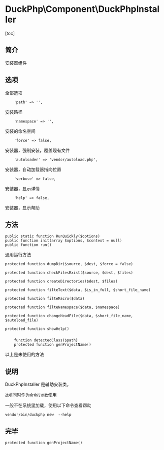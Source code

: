 # DuckPhp\Component\DuckPhpInstaller
[toc]
## 简介

安装器组件

## 选项
全部选项

        'path' => '',
安装路径

        'namespace' => '',
安装的命名空间

        'force' => false,
安装器，强制安装，覆盖现有文件

        'autoloader' => 'vendor/autoload.php',
安装器，自动加载器指向位置

        'verbose' => false,
安装器，显示详情

        'help' => false,
安装器，显示帮助
##  方法

    public static function RunQuickly($options)
    public function init(array $options, $context = null)
    public function run()
通用运行方法

    protected function dumpDir($source, $dest, $force = false)
    
    protected function checkFilesExist($source, $dest, $files)
    
    protected function createDirectories($dest, $files)
    
    protected function filteText($data, $is_in_full, $short_file_name)
    
    protected function filteMacro($data)
    
    protected function filteNamespace($data, $namespace)
    
    protected function changeHeadFile($data, $short_file_name, $autoload_file)
    
    protected function showHelp()

###
        function detectedClass($path)
        protected function genProjectName()
以上是未使用的方法

## 说明

DuckPhpInstaller 是辅助安装类。

`选项`同时作为`命令行参数`使用

一般不在系统里加载，使用以下命令查看帮助

```
vendor/bin/duckphp new  --help
```

## 完毕
    protected function genProjectName()


